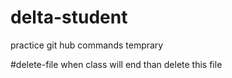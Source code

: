 # delta-student
practice git hub commands temprary

#delete-file
when class will end than delete this file
